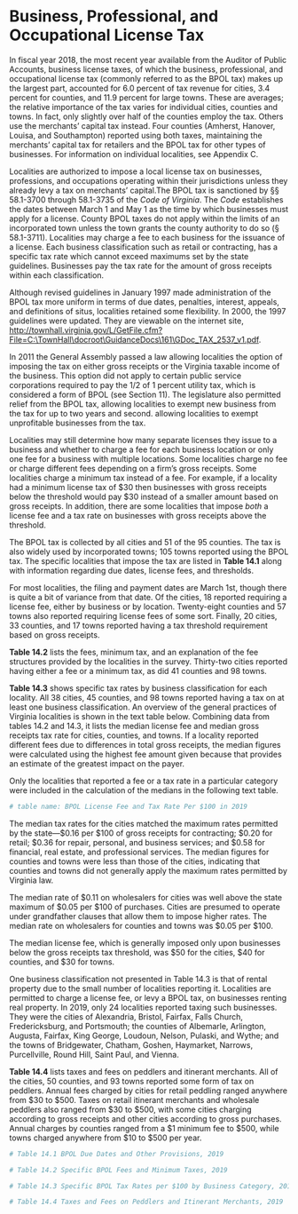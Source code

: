 # Business, Professional, and Occupational License Tax

In fiscal year 2018, the most recent year available from the Auditor of Public Accounts, business license taxes, of which the business, professional, and occupational license tax (commonly referred to as the BPOL tax) makes up the largest part, accounted for 6.0 percent of tax revenue for cities, 3.4 percent for counties, and 11.9 percent for large towns. These are averages; the relative importance of the tax varies for individual cities, counties and towns. In fact, only slightly over half of the counties employ the tax. Others use the merchants’ capital tax instead. Four counties (Amherst, Hanover, Louisa, and Southampton) reported using both taxes, maintaining the merchants’ capital tax for retailers and the BPOL tax for other types of businesses. For information on individual localities, see Appendix C.

Localities are authorized to impose a local license tax on businesses, professions, and occupations operating within their jurisdictions unless they already levy a tax on merchants’ capital.The BPOL tax is sanctioned by §§ 58.1-3700 through 58.1-3735 of the *Code of Virginia*. The *Code* establishes the dates between March 1 and May 1 as the time by which businesses must apply for a license. County BPOL taxes do not apply within the limits of an incorporated town unless the town grants the county authority to do so (§ 58.1-3711). Localities may charge a fee to each business for the issuance of a license. Each business classification such as retail or contracting, has a specific tax rate which cannot exceed maximums set by the state guidelines. Businesses pay the tax rate for the amount of gross receipts within each classification.

Although revised guidelines in January 1997 made administration of the BPOL tax more uniform in terms of due dates, penalties, interest, appeals, and definitions of situs, localities retained some flexibility. In 2000, the 1997 guidelines were updated. They are viewable on the internet site, http://townhall.virginia.gov/L/GetFile.cfm?File=C:\TownHall\docroot\GuidanceDocs\161\GDoc_TAX_2537_v1.pdf.

In 2011 the General Assembly passed a law allowing localities the option of imposing the tax on either gross receipts or the Virginia taxable income of the business. This option did not apply to certain public service corporations required to pay the 1/2 of 1 percent utility tax, which is considered a form of BPOL (see Section 11). The legislature also permitted relief from the BPOL tax, allowing localities to exempt new business from the tax for up to two years and second. allowing localities to exempt unprofitable businesses from the tax.

Localities may still determine how many separate licenses they issue to a business and whether to charge a fee for each business location or only one fee for a business with multiple locations. Some localities charge no fee or charge different fees depending on a firm’s gross receipts. Some localities charge a minimum tax instead of a fee. For example, if a locality had a minimum license tax of \$30 then businesses with gross receipts below the threshold would pay $30 instead of a smaller amount based on gross receipts. In addition, there are some localities that impose *both* a license fee and a tax rate on businesses with gross receipts above the threshold.

The BPOL tax is collected by all cities and 51 of the 95 counties. The tax is also widely used by incorporated towns; 105 towns reported using the BPOL tax. The specific localities that impose the tax are listed in **Table 14.1** along with information regarding due dates, license fees, and thresholds.

For most localities, the filing and payment dates are March 1st, though there is quite a bit of variance from that date. Of the cities, 18 reported requiring a license fee, either by business or by location. Twenty-eight counties and 57 towns also reported requiring license fees of some sort. Finally, 20 cities, 33 counties, and 17 towns reported having a tax threshold requirement based on gross receipts.

**Table 14.2** lists the fees, minimum tax, and an explanation of the fee structures provided by the localities in the survey. Thirty-two cities reported having either a fee or a minimum tax, as did 41 counties and 98 towns.

**Table 14.3** shows specific tax rates by business classification for each locality. All 38 cities, 45 counties, and 98 towns reported having a tax on at least one business classification. An overview of the general practices of Virginia localities is shown in the text table below. Combining data from tables 14.2 and 14.3, it lists the median license fee and median gross receipts tax rate for cities, counties, and towns. If a locality reported different fees due to differences in total gross receipts, the median figures were calculated using the highest fee amount given because that provides an estimate of the greatest impact on the payer.

Only the localities that reported a fee or a tax rate in a particular category were included in the calculation of the medians in the following text table.


```r
# table name: BPOL License Fee and Tax Rate Per $100 in 2019
```

The median tax rates for the cities matched the maximum rates permitted by the state—\$0.16 per \$100 of gross receipts for contracting; \$0.20 for retail; \$0.36 for repair, personal, and business services; and \$0.58 for financial, real estate, and professional services. The median figures for counties and towns were less than those of the cities, indicating that counties and towns did not generally apply the maximum rates permitted by Virginia law.

The median rate of \$0.11 on wholesalers for cities was well above the state maximum of \$0.05 per \$100 of purchases. Cities are presumed to operate under grandfather clauses that allow them to impose higher rates. The median rate on wholesalers for counties and towns was \$0.05 per \$100.

The median license fee, which is generally imposed only upon businesses below the gross receipts tax threshold, was \$50 for the cities, \$40 for counties, and \$30 for towns.

One business classification not presented in Table 14.3 is that of rental property due to the small number of localities reporting it. Localities are permitted to charge a license fee, or levy a BPOL tax, on businesses renting real property. In 2019, only 24 localities reported taxing such businesses. They were the cities of Alexandria, Bristol, Fairfax, Falls Church, Fredericksburg, and Portsmouth; the counties of Albemarle, Arlington, Augusta, Fairfax, King George, Loudoun, Nelson, Pulaski, and Wythe; and the towns of Bridgewater, Chatham, Goshen, Haymarket, Narrows, Purcellville, Round Hill, Saint Paul, and Vienna.

**Table 14.4** lists taxes and fees on peddlers and itinerant merchants. All of the cities, 50 counties, and 93 towns reported some form of tax on peddlers. Annual fees charged by cities for retail peddling ranged anywhere from \$30 to \$500. Taxes on retail itinerant merchants and wholesale peddlers also ranged from \$30 to \$500, with some cities charging according to gross receipts and other cities according to gross purchases. Annual charges by counties ranged from a \$1 minimum fee to \$500, while towns charged anywhere from \$10 to \$500 per year.


```r
# Table 14.1 BPOL Due Dates and Other Provisions, 2019

# Table 14.2 Specific BPOL Fees and Minimum Taxes, 2019

# Table 14.3 Specific BPOL Tax Rates per $100 by Business Category, 2019

# Table 14.4 Taxes and Fees on Peddlers and Itinerant Merchants, 2019
```

